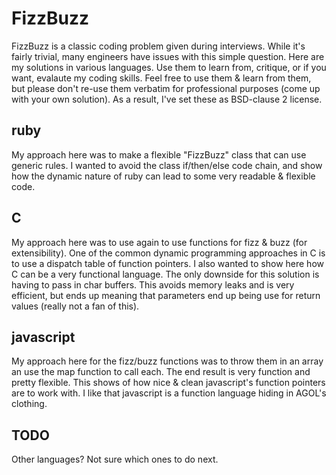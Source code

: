 FizzBuzz
========
FizzBuzz is a classic coding problem given during interviews. While it's fairly trivial, many engineers have issues with this simple question. Here are my solutions in various languages. Use them to learn from, critique, or if you want, evalaute my coding skills. Feel free to use them & learn from them, but please don't re-use them verbatim for professional purposes (come up with your own solution). As a result, I've set these as BSD-clause 2 license.

ruby
----

My approach here was to make a flexible "FizzBuzz" class that can use generic rules. I wanted to avoid the class if/then/else code chain, and show how the dynamic nature of ruby can lead to some very readable & flexible code.

C
---

My approach here was to use again to use functions for fizz & buzz (for extensibility). One of the common dynamic programming approaches in C is to use a dispatch table of function pointers. I also wanted to show here how C can be a very functional language. The only downside for this solution is having to pass in char buffers. This avoids memory leaks and is very efficient, but ends up meaning that parameters end up being use for return values (really not a fan of this).

javascript
----------

My approach here for the fizz/buzz functions was to throw them in an array an use the map function to call each. The end result is very function and pretty flexible. This shows of how nice & clean javascript's function pointers are to work with. I like that javascript is a function language hiding in AGOL's clothing.

TODO
----

Other languages? Not sure which ones to do next.

